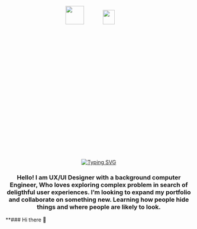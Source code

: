 <p align="center"><img src="https://raw.githubusercontent.com/MartinHeinz/MartinHeinz/master/wave.gif" width="50px">
<a href="#"><img width="25%" height="10%" src="https://i.postimg.cc/Pr7XM8vZ/41546-man-working-in-laptop.gif" /></a></p>


<p align="center"><a href="https://git.io/typing-svg"><img src="https://github.com/ijaz-ali-dev/ijazalireadme/edit/main/README.md" alt="Typing SVG" /></a></p>
<h3 align="center" >Hello! I am UX/UI Designer with a background computer Engineer, Who loves exploring complex problem in search of deligthful user experiences. I’m looking to expand my portfolio and collaborate on something new. Learning how people hide things and where people are likely to look. </h3>


**### Hi there 👋 

<!--
**ijaz-ali-dev/ijaz-ali-dev** is a ✨ _special_ ✨ repository because its `README.md` (this file) appears on your GitHub profile.
 
Here are some ideas to get you started:

- 🔭 I’m currently working on ...
- 🌱 I’m currently learning ...
- 👯 I’m looking to collaborate on ...
- 🤔 I’m looking for help with ...
- 💬 Ask me about ...
- 📫 How to reach me: ...
- 😄 Pronouns: ...
- ⚡ Fun fact: ...
-->

